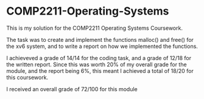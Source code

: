 # COMP2211-Operating-Systems

This is my solution for the COMP2211 Operating Systems Coursework.

The task was to create and implement the functions malloc() and free() for the xv6 system, and to write a report on how we implemented the functions.

I achieveved a grade of 14/14 for the coding task, and a grade of 12/18 for the written report. Since this was worth 20% of my overall grade for the module, and the report being 6%, this meant I achieved a total of 18/20 for this coursework.

I received an overall grade of 72/100 for this module

